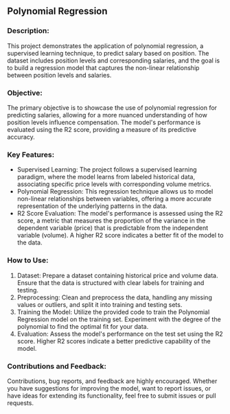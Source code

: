 ## Polynomial Regression

### Description:

This project demonstrates the application of polynomial regression, a supervised learning technique, to predict salary based on position. The dataset includes position levels and corresponding salaries, and the goal is to build a regression model that captures the non-linear relationship between position levels and salaries.

### Objective:

The primary objective is to showcase the use of polynomial regression for predicting salaries, allowing for a more nuanced understanding of how position levels influence compensation. The model's performance is evaluated using the R2 score, providing a measure of its predictive accuracy.

### Key Features:

- Supervised Learning: The project follows a supervised learning paradigm, where the model learns from labeled historical data, associating specific price levels with corresponding volume metrics.
- Polynomial Regression: This regression technique allows us to model non-linear relationships between variables, offering a more accurate representation of the underlying patterns in the data.
- R2 Score Evaluation: The model's performance is assessed using the R2 score, a metric that measures the proportion of the variance in the dependent variable (price) that is predictable from the independent variable (volume). A higher R2 score indicates a better fit of the model to the data.

### How to Use:

1. Dataset: Prepare a dataset containing historical price and volume data. Ensure that the data is structured with clear labels for training and testing.
2. Preprocessing: Clean and preprocess the data, handling any missing values or outliers, and split it into training and testing sets.
3. Training the Model: Utilize the provided code to train the Polynomial Regression model on the training set. Experiment with the degree of the polynomial to find the optimal fit for your data.
4. Evaluation: Assess the model's performance on the test set using the R2 score. Higher R2 scores indicate a better predictive capability of the model.

### Contributions and Feedback:

Contributions, bug reports, and feedback are highly encouraged. Whether you have suggestions for improving the model, want to report issues, or have ideas for extending its functionality, feel free to submit issues or pull requests.

